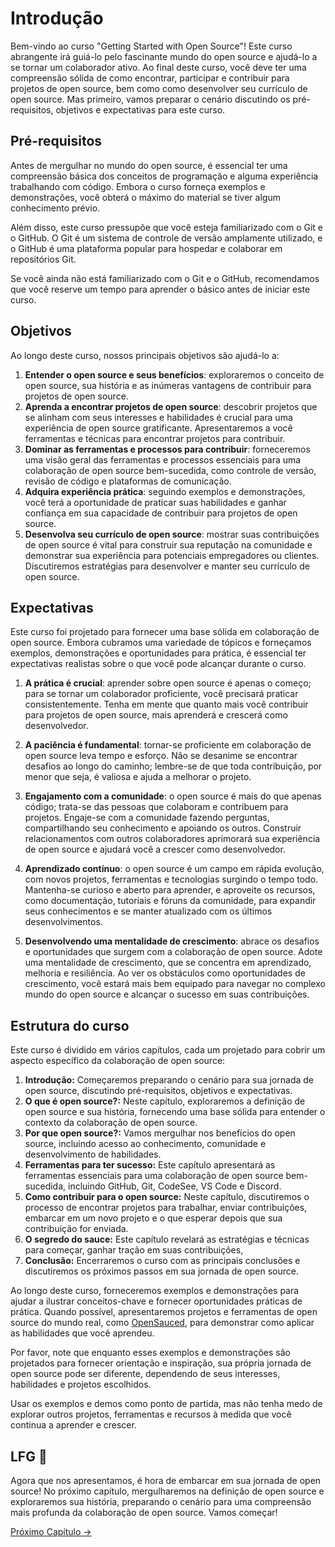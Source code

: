 # Introdução

Bem-vindo ao curso "Getting Started with Open Source"!
Este curso abrangente irá guiá-lo pelo fascinante mundo do open source e ajudá-lo a se tornar um colaborador ativo.
Ao final deste curso, você deve ter uma compreensão sólida de como encontrar, participar e contribuir para projetos de open source, bem como como desenvolver seu currículo de open source. 
Mas primeiro, vamos preparar o cenário discutindo os pré-requisitos, objetivos e expectativas para este curso.

## Pré-requisitos

Antes de mergulhar no mundo do open source, é essencial ter uma compreensão básica dos conceitos de programação e alguma experiência trabalhando com código.
Embora o curso forneça exemplos e demonstrações, você obterá o máximo do material se tiver algum conhecimento prévio.

Além disso, este curso pressupõe que você esteja familiarizado com o Git e o GitHub.
O Git é um sistema de controle de versão amplamente utilizado, e o GitHub é uma plataforma popular para hospedar e colaborar em repositórios Git.

Se você ainda não está familiarizado com o Git e o GitHub, recomendamos que você reserve um tempo para aprender o básico antes de iniciar este curso.

## Objetivos

Ao longo deste curso, nossos principais objetivos são ajudá-lo a:

1. **Entender o open source e seus benefícios**: exploraremos o conceito de open source, sua história e as inúmeras vantagens de contribuir para projetos de open source.
2. **Aprenda a encontrar projetos de open source**: descobrir projetos que se alinham com seus interesses e habilidades é crucial para uma experiência de open source gratificante. Apresentaremos a você ferramentas e técnicas para encontrar projetos para contribuir.
3. **Dominar as ferramentas e processos para contribuir**: forneceremos uma visão geral das ferramentas e processos essenciais para uma colaboração de open source bem-sucedida, como controle de versão, revisão de código e plataformas de comunicação.
4. **Adquira experiência prática**: seguindo exemplos e demonstrações, você terá a oportunidade de praticar suas habilidades e ganhar confiança em sua capacidade de contribuir para projetos de open source.
5. **Desenvolva seu currículo de open source**: mostrar suas contribuições de open source é vital para construir sua reputação na comunidade e demonstrar sua experiência para potenciais empregadores ou clientes. Discutiremos estratégias para desenvolver e manter seu currículo de open source.

## Expectativas

Este curso foi projetado para fornecer uma base sólida em colaboração de open source.
Embora cubramos uma variedade de tópicos e forneçamos exemplos, demonstrações e oportunidades para prática, é essencial ter expectativas realistas sobre o que você pode alcançar durante o curso.

1. **A prática é crucial**: aprender sobre open source é apenas o começo; para se tornar um colaborador proficiente, você precisará praticar consistentemente.
Tenha em mente que quanto mais você contribuir para projetos de open source, mais aprenderá e crescerá como desenvolvedor.

2. **A paciência é fundamental**: tornar-se proficiente em colaboração de open source leva tempo e esforço. Não se desanime se encontrar desafios ao longo do caminho; lembre-se de que toda contribuição, por menor que seja, é valiosa e ajuda a melhorar o projeto.

3. **Engajamento com a comunidade**: o open source é mais do que apenas código; trata-se das pessoas que colaboram e contribuem para projetos. Engaje-se com a comunidade fazendo perguntas, compartilhando seu conhecimento e apoiando os outros.
Construir relacionamentos com outros colaboradores aprimorará sua experiência de open source e ajudará você a crescer como desenvolvedor.

4. **Aprendizado contínuo**: o open source é um campo em rápida evolução, com novos projetos, ferramentas e tecnologias surgindo o tempo todo. Mantenha-se curioso e aberto para aprender, e aproveite os recursos, como documentação, tutoriais e fóruns da comunidade, para expandir seus conhecimentos e se manter atualizado com os últimos desenvolvimentos.

5. **Desenvolvendo uma mentalidade de crescimento**: abrace os desafios e oportunidades que surgem com a colaboração de open source. Adote uma mentalidade de crescimento, que se concentra em aprendizado, melhoria e resiliência. Ao ver os obstáculos como oportunidades de crescimento, você estará mais bem equipado para navegar no complexo mundo do open source e alcançar o sucesso em suas contribuições.

## Estrutura do curso

Este curso é dividido em vários capítulos, cada um projetado para cobrir um aspecto específico da colaboração de open source:

1. **Introdução:** Começaremos preparando o cenário para sua jornada de open source, discutindo pré-requisitos, objetivos e expectativas.
2. **O que é open source?:** Neste capítulo, exploraremos a definição de open source e sua história, fornecendo uma base sólida para entender o contexto da colaboração de open source.
3. **Por que open source?:** Vamos mergulhar nos benefícios do open source, incluindo acesso ao conhecimento, comunidade e desenvolvimento de habilidades.
4. **Ferramentas para ter sucesso:** Este capítulo apresentará as ferramentas essenciais para uma colaboração de open source bem-sucedida, incluindo GitHub, Git, CodeSee, VS Code e Discord.
5. **Como contribuir para o open source:** Neste capítulo, discutiremos o processo de encontrar projetos para trabalhar, enviar contribuições, embarcar em um novo projeto e o que esperar depois que sua contribuição for enviada.
6. **O segredo do sauce:** Este capítulo revelará as estratégias e técnicas para começar, ganhar tração em suas contribuições,
7. **Conclusão:** Encerraremos o curso com as principais conclusões e discutiremos os próximos passos em sua jornada de open source.

Ao longo deste curso, forneceremos exemplos e demonstrações para ajudar a ilustrar conceitos-chave e fornecer oportunidades práticas de prática. Quando possível, apresentaremos projetos e ferramentas de open source do mundo real, como [OpenSauced](https://opensauced.pizza/), para demonstrar como aplicar as habilidades que você aprendeu.

Por favor, note que enquanto esses exemplos e demonstrações são projetados para fornecer orientação e inspiração, sua própria jornada de open source pode ser diferente, dependendo de seus interesses, habilidades e projetos escolhidos.

Usar os exemplos e demos como ponto de partida, mas não tenha medo de explorar outros projetos, ferramentas e recursos à medida que você continua a aprender e crescer.

## LFG 🚀

Agora que nos apresentamos, é hora de embarcar em sua jornada de open source! No próximo capítulo, mergulharemos na definição de open source e exploraremos sua história, preparando o cenário para uma compreensão mais profunda da colaboração de open source. Vamos começar!

[Próximo Capítulo ->](./02-what-is-open-source.md)